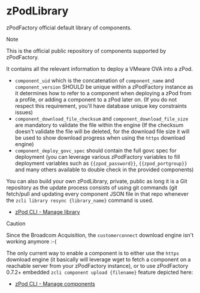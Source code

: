 # zPodLibrary
zPodFactory official default library of components.

> [!NOTE]  
> This is the official public repository of components supported by zPodFactory.
> 
> It contains all the relevant information to deploy a VMware OVA into a zPod.
>  - `component_uid` which is the concatenation of `component_name` and `component_version` SHOULD be unique within a zPodFactory instance as it determines how to refer to a component when deploying a zPod from a profile, or adding a component to a zPod later on. (If you do not respect this requirement, you'll have database unique key constraints issues)
>  - `component_download_file_checksum` and `component_download_file_size` are mandatory to validate the file within the engine (If the checksum doesn't validate the file will be deleted, for the download file size it will be used to show download progress when using the `https` download engine)
>  - `component_deploy_govc_spec` should contain the full govc spec for deployment (you can leverage various zPodFactory variables to fill deployment variables such as `{{zpod_password}}`, `{{zpod_portgroup}}` and many others available to double check in the provided components)



You can also build your own zPodLibrary, private, public as long it is a Git repository as the update process consists of using git commands (git fetch/pull and updating every component JSON file in that repo whenever the `zcli library resync {library_name}` command is used.


- [zPod CLI - Manage library](https://zpodfactory.github.io/guide/admin/#manage-library)



> [!CAUTION]
> Since the Broadcom Acquisition, the `customerconnect` download engine isn't working anymore :-(
> 
> The only current way to enable a component is to either use the `https` download engine (it basically will leverage wget to fetch a component on a reachable server from your zPodFactory instance), or to use zPodFactory 0.7.2+ embedded `zcli component upload {filename}` feature depicted here:
>
> - [zPod CLI - Manage components](https://zpodfactory.github.io/guide/admin/#manage-components)


